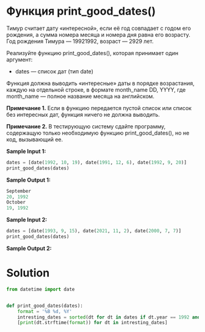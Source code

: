 # Функция print_good_dates()

Тимур считает дату «интересной», если её год совпадает с годом его рождения, а сумма номера месяца и номера дня равна
его возрасту. Год рождения Тимура — 19921992, возраст — 2929 лет.

Реализуйте функцию print_good_dates(), которая принимает один аргумент:

* dates — список дат (тип date)

Функция должна выводить «интересные» даты в порядке возрастания, каждую на отдельной строке, в формате month_name DD,
YYYY, где month_name — полное название месяца на английском.

**Примечание 1.** Если в функцию передается пустой список или список без интересных дат, функция ничего не должна
выводить.

**Примечание 2.** В тестирующую систему сдайте программу, содержащую только необходимую функцию print_good_dates(), но
не код, вызывающий ее.

**Sample Input 1:**

```python
dates = [date(1992, 10, 19), date(1991, 12, 6), date(1992, 9, 20)]
print_good_dates(dates)
```

**Sample Output 1:**

```python
September
20, 1992
October
19, 1992
```

**Sample Input 2:**

```python
dates = [date(1993, 9, 15), date(2021, 11, 2), date(2000, 7, 7)]
print_good_dates(dates)
```

**Sample Output 2:**

# Solution

```python
from datetime import date


def print_good_dates(dates):
    format = '%B %d, %Y'
    intresting_dates = sorted(dt for dt in dates if dt.year == 1992 and dt.day + dt.month == 29)
    [print(dt.strftime(format)) for dt in intresting_dates]
```